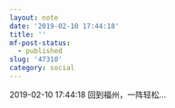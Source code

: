 ```yaml
---
layout: note
date: '2019-02-10 17:44:18'
title: ''
mf-post-status:
  - published
slug: '47310'
category: social
---
```

2019-02-10 17:44:18 回到福州，一阵轻松…
